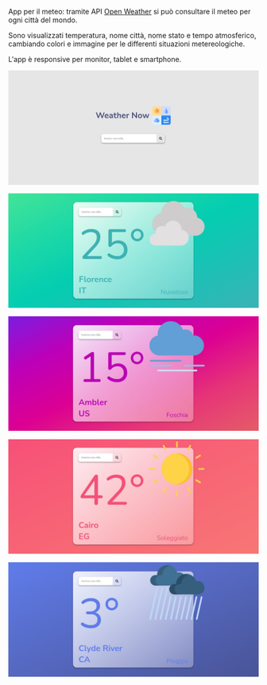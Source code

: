 App per il meteo:
tramite API [Open Weather](https://openweathermap.org/api) si può consultare il meteo per ogni città del mondo.

Sono visualizzati temperatura, nome città, nome stato e tempo atmosferico, cambiando colori e immagine per le differenti situazioni metereologiche.

L'app è responsive per monitor, tablet e smartphone.

![](1.jpg)

![](2.jpg)

![](3.jpg)

![](4.jpg)

![](5.jpg)